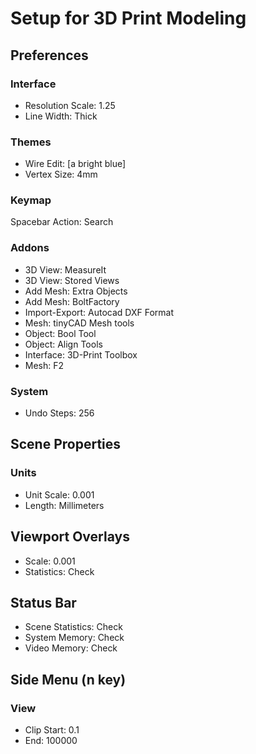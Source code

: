 # Setup for 3D Print Modeling

## Preferences
### Interface
- Resolution Scale: 1.25
- Line Width: Thick

### Themes
- Wire Edit: [a bright blue]
- Vertex Size: 4mm

### Keymap
Spacebar Action: Search

### Addons
- 3D View: MeasureIt
- 3D View: Stored Views
- Add Mesh: Extra Objects
- Add Mesh: BoltFactory
- Import-Export: Autocad DXF Format
- Mesh: tinyCAD Mesh tools
- Object: Bool Tool
- Object: Align Tools
- Interface: 3D-Print Toolbox
- Mesh: F2

### System
- Undo Steps: 256

## Scene Properties
### Units
- Unit Scale: 0.001
- Length: Millimeters

## Viewport Overlays
- Scale: 0.001
- Statistics: Check

## Status Bar
- Scene Statistics: Check
- System Memory: Check
- Video Memory: Check

## Side Menu (n key)
### View
- Clip Start: 0.1
- End: 100000

